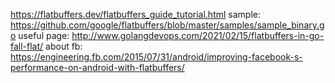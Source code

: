 


https://flatbuffers.dev/flatbuffers_guide_tutorial.html
sample: https://github.com/google/flatbuffers/blob/master/samples/sample_binary.go
useful page: http://www.golangdevops.com/2021/02/15/flatbuffers-in-go-fall-flat/
about fb: https://engineering.fb.com/2015/07/31/android/improving-facebook-s-performance-on-android-with-flatbuffers/
